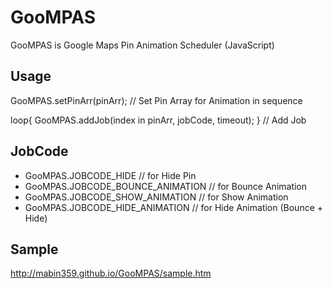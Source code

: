 GooMPAS
=======

GooMPAS is Google Maps Pin Animation Scheduler (JavaScript)

Usage
-----
GooMPAS.setPinArr(pinArr);    // Set Pin Array for Animation in sequence

loop{
	GooMPAS.addJob(index in pinArr, jobCode, timeout);
}		// Add Job

JobCode
-------
- GooMPAS.JOBCODE_HIDE					// for Hide Pin
- GooMPAS.JOBCODE_BOUNCE_ANIMATION		// for Bounce Animation
- GooMPAS.JOBCODE_SHOW_ANIMATION		// for Show Animation
- GooMPAS.JOBCODE_HIDE_ANIMATION		// for Hide Animation (Bounce + Hide)

Sample
------
http://mabin359.github.io/GooMPAS/sample.htm
